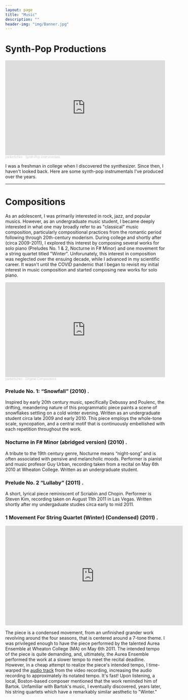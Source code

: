 ```yaml
---
layout: page
title: "Music"
description: ""
header-img: "img/Banner.jpg"
---
```


# Synth-Pop Productions

<iframe width="100%" height="300" scrolling="no" frameborder="no" allow="autoplay" src="https://w.soundcloud.com/player/?url=https%3A//api.soundcloud.com/playlists/193539&color=%23ff5500&auto_play=false&hide_related=false&show_comments=true&show_user=true&show_reposts=false&show_teaser=true&visual=true"></iframe><div style="font-size: 10px; color: #cccccc;line-break: anywhere;word-break: normal;overflow: hidden;white-space: nowrap;text-overflow: ellipsis; font-family: Interstate,Lucida Grande,Lucida Sans Unicode,Lucida Sans,Garuda,Verdana,Tahoma,sans-serif;font-weight: 100;"><a href="https://soundcloud.com/parkertichko" title="parkertichko" target="_blank" style="color: #cccccc; text-decoration: none;">parkertichko</a> · <a href="https://soundcloud.com/parkertichko/sets/synthpop" title="Synth-Pop Instrumentals" target="_blank" style="color: #cccccc; text-decoration: none;">Synth-Pop Instrumentals</a></div>

I was a freshman in college when I discovered the synthesizer. Since then, I haven't looked back. Here are some synth-pop instrumentals I've produced over the years.

___

# Compositions
As an adolescent, I was primarily interested in rock, jazz, and popular musics. However, as an undergraduate music student, I became deeply interested in what one may broadly refer to as "classical" music composition, particularly compositional practices from the romantic period following through 20th-century moderism. During college and shortly after (circa 2009-2011), I explored this interest by composing several works for solo piano (Preludes No. 1 & 2, Nocturne in F# Minor) and one movement for a string quartet titled "Winter". Unforunately, this interest in composition was neglected over the ensuing decade, while I advanced in my scientific career. It wasn't until the COVID pandemic that I began to revisit my initial interest in music composition and started composing new works for solo piano. 

<iframe width="100%" height="300" scrolling="no" frameborder="no" allow="autoplay" src="https://w.soundcloud.com/player/?url=https%3A//api.soundcloud.com/playlists/184090&color=%23ff5500&auto_play=false&hide_related=false&show_comments=true&show_user=true&show_reposts=false&show_teaser=true&visual=true"></iframe><div style="font-size: 10px; color: #cccccc;line-break: anywhere;word-break: normal;overflow: hidden;white-space: nowrap;text-overflow: ellipsis; font-family: Interstate,Lucida Grande,Lucida Sans Unicode,Lucida Sans,Garuda,Verdana,Tahoma,sans-serif;font-weight: 100;"><a href="https://soundcloud.com/parkertichko" title="parkertichko" target="_blank" style="color: #cccccc; text-decoration: none;">parkertichko</a> · <a href="https://soundcloud.com/parkertichko/sets/original-compositions" title="Original Compositions" target="_blank" style="color: #cccccc; text-decoration: none;">Original Compositions</a></div>

### Prelude No. 1: “Snowfall” (2010) <a href="/CV/parkertichkopreludeno1.pdf" target="_blank"><i class="fa fa-file-text fa-md"></i></a>.
Inspired by early 20th century music, specifically Debussy and Poulenc, the drifting, meandering nature of this programmatic piece paints a scene of snowflakes settling on a cold winter evening. Written as an undergraduate student circa late 2009 and early 2010. This piece employs the whole-tone scale, syncopation, and a central motif that is continuously embellished with each repetition throughout the work.

### Nocturne in F# Minor (abridged version) (2010) <a href="/CV/Nocturne1UrbanFINAL3.pdf" target="_blank"><i class="fa fa-file-text fa-md"></i></a>.
A tribute to the 19th century genre, Nocturne means “night-song” and is often associated with pensive and melancholic moods. Performer is pianist and music profesor Guy Urban, recording taken from a recital on May 6th 2010 at Wheaton College. Written as an undergraduate student.

### Prelude No. 2 “Lullaby” (2011)  <a href="/CV/parkertichkopreludeno2.pdf" target="_blank"><i class="fa fa-file-text fa-md"></i></a>.
A short, lyrical piece reminiscent of Scriabin and Chopin.  Performer is Steven Kim, recording taken on August 11th 2011 in Las Vegas. Written shortly after my undergaduate studies circa early to mid 2011.

### 1 Movement For String Quartet (Winter) (Condensed) (2011)  <a href="/CV/String Quartet Final Score 7-4 Version.pdf" target="_blank"><i class="fa fa-file-text fa-md"></i></a>.
<iframe width="560" height="315" src="https://www.youtube.com/embed/0rfiWAt4_Mc?si=BvOf6zxkUlAWsWWG" title="YouTube video player" frameborder="0" allow="accelerometer; autoplay; clipboard-write; encrypted-media; gyroscope; picture-in-picture; web-share" referrerpolicy="strict-origin-when-cross-origin" allowfullscreen></iframe>

The piece is a condensed movement, from an unfinished grander work revolving around the four seasons, that is centered around a 7-tone theme. I was privileged enough to have the piece performed by the talented Aurea Ensemble at Wheaton College (MA) on May 6th 2011. The intended tempo of the piece is quite demanding, and, ultimately, the Aurea Ensemble performed the work at a slower tempo to meet the recital deadline. However, in a cheap attempt to realize the piece's intended tempo, I time-warped the [audio track](https://soundcloud.com/parkertichko/1-movement-for-string?si=1a8f03af21124ed6be5caa8bd2b145c0&utm_source=clipboard&utm_medium=text&utm_campaign=social_sharing) from the video recording, increasing the audio recording to approximately its notated tempo. It's fast! Upon listening, a local, Boston-based composer mentioned that the work reminded him of Bartok. Unfamiliar with Bartok's music, I eventually discovered, years later, his string quartets which have a remarkably similar aesthetic to "Winter."   


